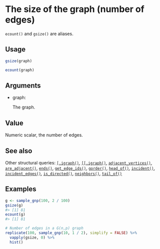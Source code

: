 # The size of the graph (number of edges)

`ecount()` and `gsize()` are aliases.

## Usage

``` r
gsize(graph)

ecount(graph)
```

## Arguments

- graph:

  The graph.

## Value

Numeric scalar, the number of edges.

## See also

Other structural queries:
[`[.igraph()`](https://r.igraph.org/reference/sub-.igraph.md),
[`[[.igraph()`](https://r.igraph.org/reference/sub-sub-.igraph.md),
[`adjacent_vertices()`](https://r.igraph.org/reference/adjacent_vertices.md),
[`are_adjacent()`](https://r.igraph.org/reference/are_adjacent.md),
[`ends()`](https://r.igraph.org/reference/ends.md),
[`get_edge_ids()`](https://r.igraph.org/reference/get_edge_ids.md),
[`gorder()`](https://r.igraph.org/reference/gorder.md),
[`head_of()`](https://r.igraph.org/reference/head_of.md),
[`incident()`](https://r.igraph.org/reference/incident.md),
[`incident_edges()`](https://r.igraph.org/reference/incident_edges.md),
[`is_directed()`](https://r.igraph.org/reference/is_directed.md),
[`neighbors()`](https://r.igraph.org/reference/neighbors.md),
[`tail_of()`](https://r.igraph.org/reference/tail_of.md)

## Examples

``` r
g <- sample_gnp(100, 2 / 100)
gsize(g)
#> [1] 81
ecount(g)
#> [1] 81

# Number of edges in a G(n,p) graph
replicate(100, sample_gnp(10, 1 / 2), simplify = FALSE) %>%
  vapply(gsize, 0) %>%
  hist()
```

